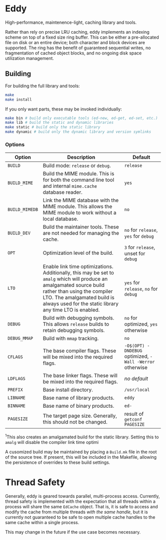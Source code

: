 # Eddy

High-performance, maintenence-light, caching library and tools.

Rather than rely on precise LRU caching, eddy implements an indexing scheme on
top of a fixed size ring buffer. This can be either a pre-allocated file on disk
or an entire device; both character and block devices are supported. The ring
has the benefit of guaranteed sequential writes, no fragmentation of cached
object blocks, and no ongoing disk space utilization management.

## Building

For building the full library and tools:

```bash
make
make install
```
    
If you only want parts, these may be invoked individually:

```bash
make bin # build only executable tools (ed-new, ed-get, ed-set, etc.)
make lib # build the static and dynamic libraries
make static # build only the static library
make dynamic # build only the dynamic library and version symlinks
```

### Options

| Option | Description | Default |
| --- | --- | --- |
| `BUILD` | Build mode: `release` or `debug`. | `release` |
| `BUILD_MIME` | Build the MIME module. This is for both the command line tool and internal `mime.cache` database reader. | `yes` |
| `BUILD_MIMEDB` | Link the MIME database with the MIME module. This allows the MIME module to work without a local database. | `no` |
| `BUILD_DEV` | Build the maintainer tools. These are not needed for managing the cache. | `no` for `release`, `yes` for `debug`  |
| `OPT` | Optimization level of the build. | `3` for `release`, unset for `debug` |
| `LTO` | Enable link time optimizations. Additionally, this may be set to `amalg` which will produce an amalgamated source build rather than using the compiler LTO. The amalgamated build is always used for the static library any time LTO is enabled. | `yes` for `release`, `no` for `debug` |
| `DEBUG` | Build with debugging symbols. This allows `release` builds to retain debugging symbols. | `no` for optimized, `yes` otherwise |
| `DEBUG_MMAP` | Build with `mmap` tracking. | `no` |
| `CFLAGS` | The base compiler flags. These will be mixed into the required flags. | `-O$(OPT) -DNDEBUG` optimized, `-Wall -Werror` otherwise |
| `LDFLAGS` | The base linker flags. These will be mixed into the required flags.  | _no default_ |
| `PREFIX` | Base install directory. | `/usr/local` |
| `LIBNAME` | Base name of library products. | `eddy` |
| `BINNAME` | Base name of binary products. | `ed-` |
| `PAGESIZE` | The target page size. Generally, this should not be changed. | result of `getconf PAGESIZE` |

<sup>1</sup>This also creates an amalgamated build for the static library.
Setting this to `amalg` will disable the compiler link time optimi

A cusomized build may be maintained by placing a `Build.mk` file in the
root of the source tree. If present, this will be included in the Makefile,
allowing the persistence of overrides to these build settings.

# Thread Safety

Generally, eddy is geared towards parallel, multi-process access. Currently,
thread safety is implemented with the expectation that all threads within
a process will share the same `EdCache` object. That is, it is safe to access
and modify the cache from multiple threads _with the same handle_, but it is
currently not guaranteed to be safe to open multiple cache handles to the same
cache within a single process.

This may change in the future if the use case becomes necessary.
